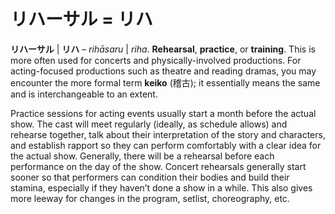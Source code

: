 # リハーサル = リハ

**リハーサル** | **リハ** – *rihāsaru* | *riha*. **Rehearsal**, **practice**, or **training**. This is more often used for concerts and physically-involved productions. For acting-focused productions such as theatre and reading dramas, you may encounter the more formal term **keiko** (稽古); it essentially means the same and is interchangeable to an extent.

Practice sessions for acting events usually start a month before the actual show. The cast will meet regularly (ideally, as schedule allows) and rehearse together, talk about their interpretation of the story and characters, and establish rapport so they can perform comfortably with a clear idea for the actual show. Generally, there will be a rehearsal before each performance on the day of the show. Concert rehearsals generally start sooner so that performers can condition their bodies and build their stamina, especially if they haven’t done a show in a while. This also gives more leeway for changes in the program, setlist, choreography, etc.
